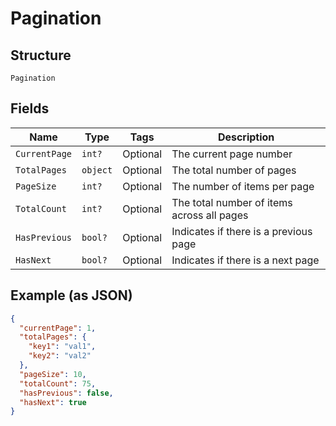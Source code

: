 
# Pagination

## Structure

`Pagination`

## Fields

| Name | Type | Tags | Description |
|  --- | --- | --- | --- |
| `CurrentPage` | `int?` | Optional | The current page number |
| `TotalPages` | `object` | Optional | The total number of pages |
| `PageSize` | `int?` | Optional | The number of items per page |
| `TotalCount` | `int?` | Optional | The total number of items across all pages |
| `HasPrevious` | `bool?` | Optional | Indicates if there is a previous page |
| `HasNext` | `bool?` | Optional | Indicates if there is a next page |

## Example (as JSON)

```json
{
  "currentPage": 1,
  "totalPages": {
    "key1": "val1",
    "key2": "val2"
  },
  "pageSize": 10,
  "totalCount": 75,
  "hasPrevious": false,
  "hasNext": true
}
```

